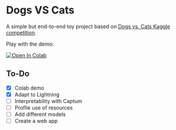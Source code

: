 # Dogs VS Cats
A simple but end-to-end toy project based on [Dogs vs. Cats Kaggle competition](https://www.kaggle.com/c/dogs-vs-cats).

Play with the demo:

[![Open In Colab](https://colab.research.google.com/assets/colab-badge.svg)](https://colab.research.google.com/drive/1efSsFrZWQv1O4-8RORMCnoQwkHAa5Rpi?usp=sharing)

## To-Do
- [x] Colab demo
- [x] Adapt to Lightning
- [ ] Interpretability with Captum
- [ ] Profile use of resources
- [ ] Add different models
- [ ] Create a web app
